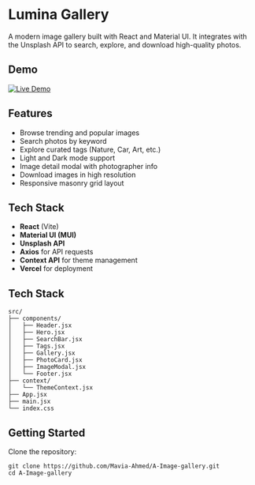 # Lumina Gallery

A modern image gallery built with React and Material UI. It integrates with the Unsplash API to search, explore, and download high-quality photos.  

## Demo

[![Live Demo](https://img.shields.io/badge/Live%20Demo-Click%20Here-brightgreen)](https://react-js-v3qt.vercel.app/)

## Features

- Browse trending and popular images
- Search photos by keyword
- Explore curated tags (Nature, Car, Art, etc.)
- Light and Dark mode support
- Image detail modal with photographer info
- Download images in high resolution
- Responsive masonry grid layout

## Tech Stack

- **React** (Vite)
- **Material UI (MUI)**  
- **Unsplash API**
- **Axios** for API requests
- **Context API** for theme management
- **Vercel** for deployment

## Tech Stack
```
src/
├── components/  
│   ├── Header.jsx  
│   ├── Hero.jsx  
│   ├── SearchBar.jsx  
│   ├── Tags.jsx  
│   ├── Gallery.jsx  
│   ├── PhotoCard.jsx  
│   ├── ImageModal.jsx  
│   └── Footer.jsx  
├── context/  
│   └── ThemeContext.jsx  
├── App.jsx  
├── main.jsx  
└── index.css

```

## Getting Started

Clone the repository:

```
git clone https://github.com/Mavia-Ahmed/A-Image-gallery.git
cd A-Image-gallery
```
